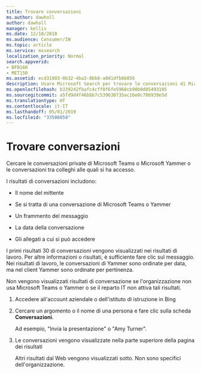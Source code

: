 ```yaml
---
title: Trovare conversazioni
ms.author: dawholl
author: dawholl
manager: kellis
ms.date: 12/18/2018
ms.audience: Consumer/IW
ms.topic: article
ms.service: mssearch
localization_priority: Normal
search.appverid:
- BFB160
- MET150
ms.assetid: ecd31803-0b32-4ba3-8bb8-a0d1dfb8b856
description: Usare Microsoft Search per trovare le conversazioni di Microsoft Teams e Yammer e i relativi dettagli
ms.openlocfilehash: b339242fbafc4cff0f6fe5960cb90b0d05493105
ms.sourcegitcommit: a5fd9d4f46bbb7c539630735ac16e0c786939e5d
ms.translationtype: HT
ms.contentlocale: it-IT
ms.lasthandoff: 05/01/2019
ms.locfileid: "33508858"
---
```

# <a name="find-conversations"></a>Trovare conversazioni

Cercare le conversazioni private di Microsoft Teams o Microsoft Yammer o le conversazioni tra colleghi alle quali si ha accesso.
  
I risultati di conversazioni includono:
  
- Il nome del mittente
    
- Se si tratta di una conversazione di Microsoft Teams o Yammer
    
- Un frammento del messaggio
    
- La data della conversazione
    
- Gli allegati a cui si può accedere
    
I primi risultati 30 di conversazioni vengono visualizzati nei risultati di lavoro. Per altre informazioni o risultati, è sufficiente fare clic sul messaggio. Nei risultati di lavoro, le conversazioni di Yammer sono ordinate per data, ma nel client Yammer sono ordinate per pertinenza.
  
Non vengono visualizzati risultati di conversazione se l'organizzazione non usa Microsoft Teams o Yammer o se il reparto IT non attiva tali risultati.
  
1. Accedere all'account aziendale o dell'istituto di istruzione in Bing
    
2. Cercare un argomento o il nome di una persona e fare clic sulla scheda **Conversazioni**. 
    
    Ad esempio, "Invia la presentazione" o "Amy Turner".
    
3. Le conversazioni vengono visualizzate nella parte superiore della pagina dei risultati
    
    Altri risultati dal Web vengono visualizzati sotto. Non sono specifici dell'organizzazione.
    



